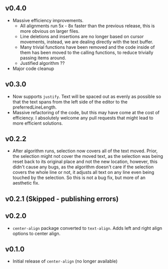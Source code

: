 ## v0.4.0
- Massive efficiency improvements.  
    - All alignments run 5x - 8x faster than the previous release, this is more
      obvious on larger files.
    - Line deletions and insertions are no longer based on cursor movements,
      instead, we are dealing directly with the text buffer.  
    - Many trivial functions have been removed and the code inside of them has
      been moved to the calling functions, to reduce trivially passing items
      around.
    - Justified algorithm ??
- Major code cleanup

## v0.3.0

- Now supports `justify`.  Text will be spaced out as evenly as possible so that
  the text spans from the left side of the editor to the preferredLineLength.
- Massive refactoring of the code, but this may have come at the cost of
  efficiency.  I absolutely welcome any pull requests that might lead to more
  efficient solutions.

## v0.2.2

- After algorithm runs, selection now covers all of the text moved.  Prior, the
  selection might not cover the moved text, as the selection was being reset
  back to its original place and not the new location, however, this didn't
  cause any bugs, as the algorithm doesn't care if the selection covers the
  whole line or not, it adjusts all text on any line even being touched by the
  selection.  So this is not a bug fix, but more of an aesthetic fix.

## v0.2.1 (Skipped - publishing errors)

## v0.2.0

- `center-align` package converted to `text-align`.  Adds left and right align
  options to center align.

## v0.1.0

- Initial release of `center-align` (no longer available)
